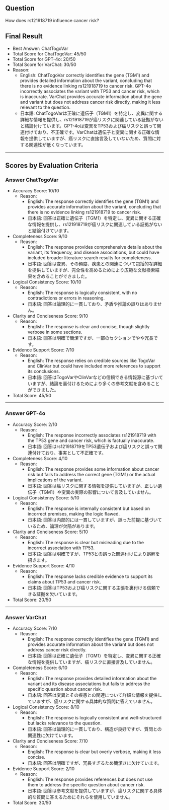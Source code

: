 ## Question

How does rs121918719 influence cancer risk?

## Final Result

- Best Answer: ChatTogoVar
- Total Score for ChatTogoVar: 45/50
- Total Score for GPT-4o: 20/50
- Total Score for VarChat: 30/50
- Reason:
  - English: ChatTogoVar correctly identifies the gene (TGM1) and provides detailed information about the variant, concluding that there is no evidence linking rs121918719 to cancer risk. GPT-4o incorrectly associates the variant with TP53 and cancer risk, which is inaccurate. VarChat provides accurate information about the gene and variant but does not address cancer risk directly, making it less relevant to the question.
  - 日本語: ChatTogoVarは正確に遺伝子（TGM1）を特定し、変異に関する詳細な情報を提供し、rs121918719が癌リスクに関連している証拠がないと結論付けています。GPT-4oは変異をTP53および癌リスクと誤って関連付けており、不正確です。VarChatは遺伝子と変異に関する正確な情報を提供していますが、癌リスクに直接言及していないため、質問に対する関連性が低くなっています。

---

## Scores by Evaluation Criteria

### Answer ChatTogoVar
- Accuracy Score: 10/10
  - Reason: 
    - English: The response correctly identifies the gene (TGM1) and provides accurate information about the variant, concluding that there is no evidence linking rs121918719 to cancer risk.
    - 日本語: 回答は正確に遺伝子（TGM1）を特定し、変異に関する正確な情報を提供し、rs121918719が癌リスクに関連している証拠がないと結論付けています。
- Completeness Score: 9/10
  - Reason: 
    - English: The response provides comprehensive details about the variant, its frequency, and disease associations, but could have included broader literature search results for completeness.
    - 日本語: 回答は変異、その頻度、疾患との関連について包括的な詳細を提供していますが、完全性を高めるためにより広範な文献検索結果を含めることができました。
- Logical Consistency Score: 10/10
  - Reason: 
    - English: The response is logically consistent, with no contradictions or errors in reasoning.
    - 日本語: 回答は論理的に一貫しており、矛盾や推論の誤りはありません。
- Clarity and Conciseness Score: 9/10
  - Reason: 
    - English: The response is clear and concise, though slightly verbose in some sections.
    - 日本語: 回答は明確で簡潔ですが、一部のセクションでやや冗長です。
- Evidence Support Score: 7/10
  - Reason: 
    - English: The response relies on credible sources like TogoVar and ClinVar but could have included more references to support its conclusions.
    - 日本語: 回答はTogoVarやClinVarなどの信頼できる情報源に基づいていますが、結論を裏付けるためにより多くの参考文献を含めることができました。
- Total Score: 45/50

---

### Answer GPT-4o
- Accuracy Score: 2/10
  - Reason: 
    - English: The response incorrectly associates rs121918719 with the TP53 gene and cancer risk, which is factually inaccurate.
    - 日本語: 回答はrs121918719をTP53遺伝子および癌リスクと誤って関連付けており、事実として不正確です。
- Completeness Score: 4/10
  - Reason: 
    - English: The response provides some information about cancer risk but fails to address the correct gene (TGM1) or the actual implications of the variant.
    - 日本語: 回答は癌リスクに関する情報を提供していますが、正しい遺伝子（TGM1）や変異の実際の影響について言及していません。
- Logical Consistency Score: 5/10
  - Reason: 
    - English: The response is internally consistent but based on incorrect premises, making the logic flawed.
    - 日本語: 回答は内部的には一貫していますが、誤った前提に基づいているため、論理が欠陥があります。
- Clarity and Conciseness Score: 5/10
  - Reason: 
    - English: The response is clear but misleading due to the incorrect association with TP53.
    - 日本語: 回答は明確ですが、TP53との誤った関連付けにより誤解を招きます。
- Evidence Support Score: 4/10
  - Reason: 
    - English: The response lacks credible evidence to support its claims about TP53 and cancer risk.
    - 日本語: 回答はTP53および癌リスクに関する主張を裏付ける信頼できる証拠を欠いています。
- Total Score: 20/50

---

### Answer VarChat
- Accuracy Score: 7/10
  - Reason: 
    - English: The response correctly identifies the gene (TGM1) and provides accurate information about the variant but does not address cancer risk directly.
    - 日本語: 回答は正確に遺伝子（TGM1）を特定し、変異に関する正確な情報を提供していますが、癌リスクに直接言及していません。
- Completeness Score: 6/10
  - Reason: 
    - English: The response provides detailed information about the variant and its disease associations but fails to address the specific question about cancer risk.
    - 日本語: 回答は変異とその疾患との関連について詳細な情報を提供していますが、癌リスクに関する具体的な質問に答えていません。
- Logical Consistency Score: 8/10
  - Reason: 
    - English: The response is logically consistent and well-structured but lacks relevance to the question.
    - 日本語: 回答は論理的に一貫しており、構造が良好ですが、質問との関連性に欠けています。
- Clarity and Conciseness Score: 7/10
  - Reason: 
    - English: The response is clear but overly verbose, making it less concise.
    - 日本語: 回答は明確ですが、冗長すぎるため簡潔さに欠けています。
- Evidence Support Score: 2/10
  - Reason: 
    - English: The response provides references but does not use them to address the specific question about cancer risk.
    - 日本語: 回答は参考文献を提供していますが、癌リスクに関する具体的な質問に答えるためにそれらを使用していません。
- Total Score: 30/50